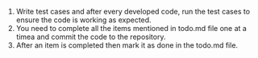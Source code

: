 1. Write test cases and after every developed code, run the test cases to ensure the code is working as expected.
2. You need to complete all the items mentioned in todo.md file one at a timea and commit the code to the repository.
3. After an item is completed then mark it as done in the todo.md file.